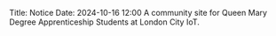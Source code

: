 Title: Notice
Date: 2024-10-16 12:00
A community site for Queen Mary Degree Apprenticeship Students at London City IoT.
